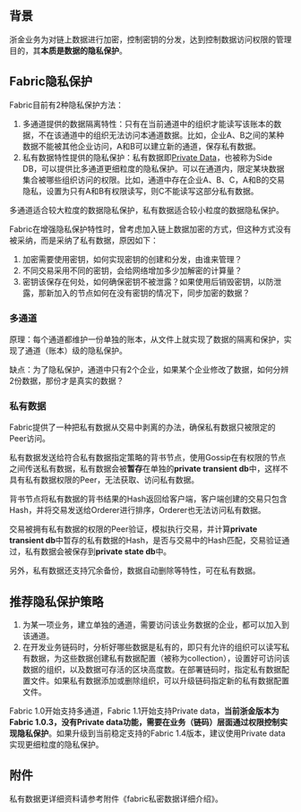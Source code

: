 ## 背景

浙金业务为对链上数据进行加密，控制密钥的分发，达到控制数据访问权限的管理目的，其**本质是数据的隐私保护**。

## Fabric隐私保护

Fabric目前有2种隐私保护方法：

1. 多通道提供的数据隔离特性：只有在当前通道中的组织才能读写该账本的数据，不在该通道中的组织无法访问本通道数据。比如，企业A、B之间的某种数据不能被其他企业访问，A和B可以建立新的通道，保存私有数据。
2. 私有数据特性提供的隐私保护：私有数据即[Private Data](https://hyperledger-fabric.readthedocs.io/en/release-1.4/private-data/private-data.html)，也被称为Side DB，可以提供比多通道更细粒度的隐私保护。可以在通道内，限定某块数据集合被哪些组织访问的权限。比如，通道中存在企业A、B、C，A和B的交易隐私，设置为只有A和B有权限读写，则C不能读写这部分私有数据。

多通道适合较大粒度的数据隐私保护，私有数据适合较小粒度的数据隐私保护。

Fabric在增强隐私保护特性时，曾考虑加入链上数据加密的方式，但这种方式没有被采纳，而是采纳了私有数据，原因如下：

1. 加密需要使用密钥，如何实现密钥的创建和分发，由谁来管理？
2. 不同交易采用不同的密钥，会给网络增加多少加解密的计算量？
3. 密钥该保存在何处，如何确保密钥不被泄露？如果使用后销毁密钥，以防泄露，那新加入的节点如何在没有密钥的情况下，同步加密的数据？

### 多通道

原理：每个通道都维护一份单独的账本，从文件上就实现了数据的隔离和保护，实现了通道（账本）级的隐私保护。

缺点：为了隐私保护，通道中只有2个企业，如果某个企业修改了数据，如何分辨2份数据，那份才是真实的数据？

### 私有数据

Fabric提供了一种把私有数据从交易中剥离的办法，确保私有数据只被限定的Peer访问。

私有数据发送给符合私有数据指定策略的背书节点，使用Gossip在有权限的节点之间传送私有数据，私有数据会被**暂存**在单独的**private transient db**中，这样不具有私有数据权限的Peer，无法获取、访问私有数据。

背书节点将私有数据的背书结果的Hash返回给客户端，客户端创建的交易只包含Hash，并将交易发送给Orderer进行排序，Orderer也无法访问私有数据。

交易被拥有私有数据的权限的Peer验证，模拟执行交易，并计算**private transient db**中暂存的私有数据的Hash，是否与交易中的Hash匹配，交易验证通过，私有数据会被保存到**private state db**中。

另外，私有数据还支持冗余备份，数据自动删除等特性，可在私有数据。

## 推荐隐私保护策略

1. 为某一项业务，建立单独的通道，需要访问该业务数据的企业，都可以加入到该通道。
2. 在开发业务链码时，分析好哪些数据是私有的，即只有允许的组织可以读写私有数据，为这些数据创建私有数据配置（被称为collection），设置好可访问该数据的组织，以及数据可存活的区块高度数。在部署链码时，指定私有数据配置文件。如果私有数据添加或删除组织，可以升级链码指定新的私有数据配置文件。

Fabric 1.0开始支持多通道，Fabric 1.1开始支持Private data，**当前浙金版本为Fabric 1.0.3，没有Private data功能，需要在业务（链码）层面通过权限控制实现隐私保护**。如果升级到当前稳定支持的Fabric 1.4版本，建议使用Private data实现更细粒度的隐私保护。

## 附件

私有数据更详细资料请参考附件《fabric私密数据详细介绍》。









